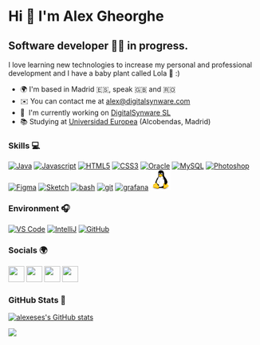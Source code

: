 Hi 👋 I'm Alex Gheorghe
==============================

Software developer 👨‍💻 in progress.
-------------------------------------
I love learning new technologies to increase my personal and professional development and I have a baby plant called Lola 🌳 :)

* 🌍  I'm based in Madrid 🇪🇸, speak 🇬🇧 and 🇷🇴
* ✉️  You can contact me at [alex@digitalsynware.com](mailto:alex@digitalsynware.com)
* 🚀  I'm currently working on [DigitalSynware SL](http://digitalsynware.com)
* 📚  Studying at [Universidad Europea](https://universidadeuropea.com/) (Alcobendas, Madrid)

### Skills 💻

<p align="left">
    <a href="https://www.oracle.com/java/" target="_blank"><img src="https://raw.githubusercontent.com/danielcranney/readme-generator/main/public/icons/skills/java-colored.svg" width="36" height="36" alt="Java" /></a>
    <a href="https://developer.mozilla.org/en-US/docs/Web/JavaScript" target="_blank"><img src="https://raw.githubusercontent.com/danielcranney/readme-generator/main/public/icons/skills/javascript-colored.svg" width="36" height="36" alt="Javascript" /></a>
    <a href="https://developer.mozilla.org/en-US/docs/Glossary/HTML5" target="_blank"><img src="https://raw.githubusercontent.com/danielcranney/readme-generator/main/public/icons/skills/html5-colored.svg" width="36" height="36" alt="HTML5" /></a>
    <a href="https://www.w3.org/TR/CSS/#css" target="_blank"><img src="https://raw.githubusercontent.com/danielcranney/readme-generator/main/public/icons/skills/css3-colored.svg" width="36" height="36" alt="CSS3" /></a>
    <a href="https://www.oracle.com/uk/index.html" target="_blank"><img src="https://raw.githubusercontent.com/danielcranney/readme-generator/main/public/icons/skills/oracle-colored.svg" width="36" height="36" alt="Oracle" /></a>
    <a href="https://www.mysql.com/" target="_blank"><img src="https://raw.githubusercontent.com/danielcranney/readme-generator/main/public/icons/skills/mysql-colored.svg" width="36" height="36" alt="MySQL" /></a>
    <a href="https://www.adobe.com/uk/products/photoshop.html" target="_blank"><img src="https://raw.githubusercontent.com/danielcranney/readme-generator/main/public/icons/skills/photoshop-colored-dark.svg" width="36" height="36" alt="Photoshop" /></a>
    <a href="https://www.figma.com/" target="_blank"><img src="https://raw.githubusercontent.com/danielcranney/readme-generator/main/public/icons/skills/figma-colored.svg" width="36" height="36" alt="Figma" /></a>
    <a href="https://www.sketch.com/" target="_blank"><img src="https://raw.githubusercontent.com/danielcranney/readme-generator/main/public/icons/skills/sketch-colored.svg" width="36" height="36" alt="Sketch" /></a>
    <a href="https://www.gnu.org/software/bash/" target="_blank"> <img src="https://www.vectorlogo.zone/logos/gnu_bash/gnu_bash-icon.svg" alt="bash" width="40" height="40" /></a>
    <a href="https://git-scm.com/" target="_blank"> <img src="https://www.vectorlogo.zone/logos/git-scm/git-scm-icon.svg" alt="git" width="40" height="40" /></a> 
    <a href="https://grafana.com" target="_blank"> <img src="https://www.vectorlogo.zone/logos/grafana/grafana-icon.svg" alt="grafana" width="40" height="40" /></a> 
    <a href="https://www.linux.org/" target="_blank"> <img src="https://raw.githubusercontent.com/devicons/devicon/master/icons/linux/linux-original.svg" alt="linux" width="40" height="40" /></a>
</p>

### Environment 🎧

<p align="left">
    <a href="https://code.visualstudio.com/" target="_blank"><img src="https://raw.githubusercontent.com/alexeses/alexeses/5c8959dc0cc356ddea45b5ebce0dd81ad08fbf99/res/vs-icon.svg" width="40" height="40" alt="VS Code" /></a>
    <a href="https://www.jetbrains.com/es-es/idea/" target="_blank"><img src="https://raw.githubusercontent.com/alexeses/alexeses/7c8f37fe53687952b9af77ef73f2971906acb5da/res/intellij.svg" width="40" height="40" alt="IntelliJ" /></a>
    <a href="https://github.com/" target="_blank"><img src="https://raw.githubusercontent.com/alexeses/alexeses/fe499eb55e30c2764ee658404b7af90cb40376f5/res/github.svg" width="40" height="40" alt="GitHub" /></a>
</p>


### Socials 🌍

<p align="left">
    <a href="https://discord.com/users/250995193359106048" target="_blank"><img src="https://raw.githubusercontent.com/danielcranney/readme-generator/main/public/icons/socials/discord.svg" width="32" height="32" /></a>
    <a href="https://www.github.com/alexeses" target="_blank" rel="noreferrer"><img src="https://raw.githubusercontent.com/danielcranney/readme-generator/main/public/icons/socials/github-dark.svg" width="32" height="32" /></a>
    <a href="https://www.linkedin.com/in/alexeses" target="_blank" rel="noreferrer"><img src="https://raw.githubusercontent.com/danielcranney/readme-generator/main/public/icons/socials/linkedin.svg" width="32" height="32" /></a>
    <a href="https://www.twitter.com/soyalexes" target="_blank" rel="noreferrer"><img src="https://raw.githubusercontent.com/danielcranney/readme-generator/main/public/icons/socials/twitter.svg" width="32" height="32" /></a>
</p>

### GitHub Stats 🤩

<a href="http://www.github.com/alexeses"><img src="https://github-readme-stats.vercel.app/api?username=alexeses&show_icons=true&hide=stars,prs,&count_private=true&title_color=84cc16&text_color=facc15&icon_color=ef4444&bg_color=22272e&hide_border=true&show_icons=true" alt="alexeses's GitHub stats" /></a>

<a href="http://www.github.com/alexeses"><img src="https://github-readme-streak-stats.herokuapp.com/?user=alexeses&stroke=facc15&background=22272e&ring=84cc16&fire=84cc16&currStreakNum=facc15&currStreakLabel=84cc16&sideNums=facc15&sideLabels=facc15&dates=facc15&hide_border=true" /></a>
